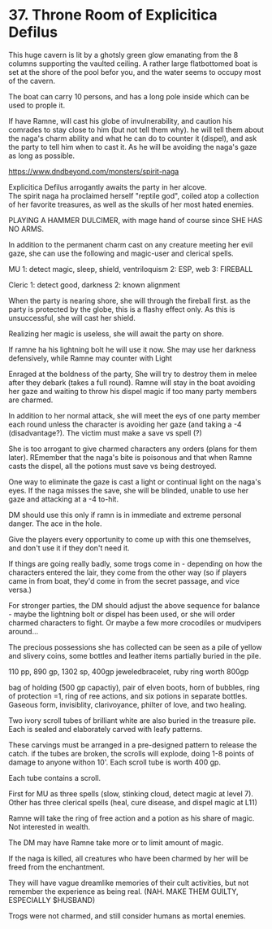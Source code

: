 # 37. Throne Room of Explicitica Defilus

This huge cavern is lit by a ghotsly green glow emanating from the 
8 columns supporting the vaulted ceiling.  A rather large flatbottomed
boat is set at the shore of the pool befor you, and the water seems
to occupy most of the cavern.


The boat can carry 10 persons, and has a long pole inside which can
be used to prople it.

If have Ramne, will cast his globe of invulnerability, and caution his
comrades to stay close to him (but not tell them why). he will tell them
about the naga's charm ability and what he can do to counter it
(dispel), and ask the party to tell him when to cast it.  As he will
be avoiding the naga's gaze as long as possible.


https://www.dndbeyond.com/monsters/spirit-naga

Explicitica Defilus arrogantly awaits the party in her alcove.  
The spirit naga ha proclaimed herself "reptile god", coiled atop a collection
of her favorite treasures, as well as the skulls of her most hated
enemies.

PLAYING A HAMMER DULCIMER, with mage hand of course since SHE HAS NO ARMS.


In addition to the permanent charm cast on any creature meeting her
evil gaze, she can use the following and magic-user and clerical spells.

MU 1: detect magic, sleep, shield, ventriloquism
   2: ESP, web
   3: FIREBALL

Cleric 1: detect good, darkness
       2: known alignment

When the party is nearing shore, she will through the fireball first.
as the party is protected by the globe, this is a flashy effect only.
As this is unsuccessful, she will cast her shield.

Realizing her magic is useless, she will await the party on shore.

If ramne ha his lightning bolt he will use it now.  She may use
her darkness defensively, while Ramne may counter with Light

Enraged at the boldness of the party, She will try to destroy them in
melee after they debark (takes a full round).  Ramne will stay in the boat
avoiding her gaze and waiting to throw his dispel magic if too many party
members are charmed.

In addition to her normal attack, she will meet the eys of one party
member each round unless the character is avoiding her gaze (and taking
a -4 (disadvantage?). The victim must make a save vs spell (?) 

She is too arrogant to give charmed characters any orders (plans for
them later). REmember that the naga's bite is poisonous and that when
Ramne casts the dispel, all the potions must save vs being destroyed.

One way to eliminate the gaze is cast a light or continual light
on the naga's eyes.  If the naga misses the save, she will be blinded,
unable to use her gaze and attacking at a -4 to-hit.

DM should use this only if ramn is in immediate and extreme personal
danger. The ace in the hole.

Give the players every opportunity to come up with this one
themselves, and don't use it if they don't need it.

If things are going really badly, some trogs come in - depending on how the
characters entered the lair, they come from the other way (so if players came
in from boat, they'd come in from the secret passage, and vice versa.)


For stronger parties, the DM should adjust the above sequence for
balance - maybe the lightning bolt or dispel has been used, or
she will order charmed characters to fight.  Or maybe a few more crocodiles
or mudvipers around...

The precious possessions she has collected can be seen as a pile of
yellow and slivery coins, some bottles and leather items partially
buried in the pile.

110 pp, 890 gp, 1302 sp, 400gp jeweledbracelet, ruby ring worth 800gp

bag of holding (500 gp capactiy), pair of elven boots, horn of bubbles,
ring of protection =1, ring of ree actions, and six potions in
separate bottles.  Gaseous form, invisiblity, clarivoyance,
philter of love, and two healing.

Two ivory scroll tubes of brilliant white are also buried in the treasure
pile.  Each is sealed and elaborately carved with leafy patterns.

These carvings must be arranged in a pre-designed pattern to release the 
catch.  if the tubes are broken, the scrolls will explode,
doing 1-8 points of damage to anyone withon 10'.  Each scroll tube is worth
400 gp.

Each tube contains a scroll.

First for MU as three spells (slow, stinking cloud, detect magic at
level 7).
Other has three clerical spells (heal, cure disease, and dispel
magic at L11)

Ramne will take the ring of free action and a potion as his share
of magic. Not interested in wealth.

The DM may have Ramne take more or to limit amount of magic.

If the naga is killed, all creatures who have been charmed by her will
be freed from the enchantment.

They will have vague dreamlike memories of their cult activities, but
not remember the experience as being real. (NAH.  MAKE THEM GUILTY,
ESPECIALLY $HUSBAND)

Trogs were not charmed, and still consider humans as mortal
enemies.


